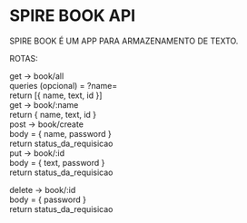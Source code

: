 # SPIRE BOOK API

SPIRE BOOK É UM APP PARA ARMAZENAMENTO DE TEXTO.

ROTAS:

get -> book/all
<br />
queries (opcional) = ?name=
<br />
return [{ name, text, id }]
<br />
get -> book/:name
<br />
return { name, text, id }
<br />
post -> book/create
<br />
body = { name, password }
<br />
return status_da_requisicao
<br />
put -> book/:id<br />
body = { text, password }<br />
return status_da_requisicao<br />

delete -> book/:id<br />
body = { password }<br />
return status_da_requisicao
